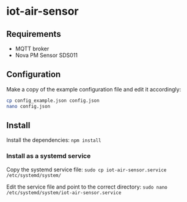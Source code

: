 # iot-air-sensor

## Requirements
* MQTT broker
* Nova PM Sensor SDS011

## Configuration
Make a copy of the example configuration file and edit it accordingly:
```bash
cp config_example.json config.json
nano config.json
```

## Install
Install the dependencies:
`npm install`

### Install as a systemd service
Copy the systemd service file:
`sudo cp iot-air-sensor.service /etc/systemd/system/`

Edit the service file and point to the correct directory:
`sudo nano /etc/systemd/system/iot-air-sensor.service`
